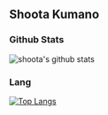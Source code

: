 ## Shoota Kumano

### Github Stats
![shoota's github stats](https://github-readme-stats.vercel.app/api?username=shoota&count_private=true&show_icons=true&theme=monokai)

### Lang
[![Top Langs](https://github-readme-stats.vercel.app/api/top-langs/?username=shoota)](https://github.com/anuraghazra/github-readme-stats)
